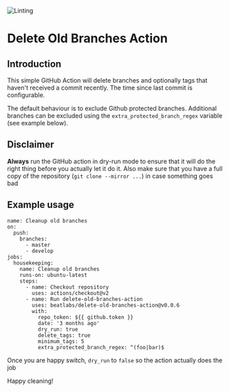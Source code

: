 ![Linting](https://github.com/beatlabs/delete-old-branches-action/workflows/Linting/badge.svg)
# Delete Old Branches Action

## Introduction
This simple GitHub Action will delete branches and optionally tags that haven't received a commit recently. The time since last commit is configurable.

The default behaviour is to exclude Github protected branches. Additional branches can be excluded using the `extra_protected_branch_regex` variable (see example below).

## Disclaimer
**Always** run the GitHub action in dry-run mode to ensure that it will do the right thing before you actually let it do it. Also make sure that you have a full copy of the repository (`git clone --mirror ...`) in case something goes bad

## Example usage

```
name: Cleanup old branches
on:
  push:
    branches:
      - master
      - develop
jobs:
  housekeeping:
    name: Cleanup old branches
    runs-on: ubuntu-latest
    steps:
      - name: Checkout repository
        uses: actions/checkout@v2
      - name: Run delete-old-branches-action
        uses: beatlabs/delete-old-branches-action@v0.0.6
        with:
          repo_token: ${{ github.token }}
          date: '3 months ago'
          dry_run: true
          delete_tags: true
          minimum_tags: 5
          extra_protected_branch_regex: ^(foo|bar)$
```
Once you are happy switch, `dry_run` to `false` so the action actually does the job

Happy cleaning!
